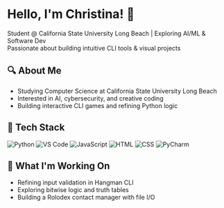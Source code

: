 # Hello, I'm Christina! 👋  
Student @ California State University Long Beach | Exploring AI/ML & Software Dev  
Passionate about building intuitive CLI tools & visual projects

## 🔍 About Me
- Studying Computer Science at California State University Long Beach
- Interested in AI, cybersecurity, and creative coding
- Building interactive CLI games and refining Python logic

## 🧰 Tech Stack
![Python](https://img.shields.io/badge/Python-3776AB?style=for-the-badge&logo=python&logoColor=white)
![VS Code](https://img.shields.io/badge/VSCode-007ACC?style=for-the-badge&logo=visualstudiocode&logoColor=white)
![JavaScript](https://img.shields.io/badge/JavaScript-F7DF1E?style=for-the-badge&logo=javascript&logoColor=black)
![HTML](https://img.shields.io/badge/HTML5-E34F26?style=for-the-badge&logo=html5&logoColor=white)
![CSS](https://img.shields.io/badge/CSS3-1572B6?style=for-the-badge&logo=css3&logoColor=white)
![PyCharm](https://img.shields.io/badge/PyCharm-000000?style=for-the-badge&logo=pycharm&logoColor=white)


## 🚀 What I'm Working On
- Refining input validation in Hangman CLI
- Exploring bitwise logic and truth tables
- Building a Rolodex contact manager with file I/O
